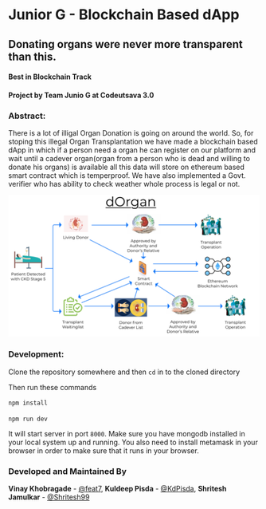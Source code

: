 # Junior G - Blockchain Based dApp
## Donating organs were never more transparent than this.

#### Best in Blockchain Track
#### Project by Team Junio G at Codeutsava 3.0

### Abstract:

There is a lot of illigal Organ Donation is going on around the world. So, for stoping this illegal Organ Transplantation we have made a blockchain based dApp in which if a person need a organ he can register on our platform and wait until a cadever organ(organ from a person who is dead and willing to donate his organs) is available all this data will store on ethereum based smart contract which is temperproof. We have also implemented a Govt. verifier who has ability to check weather whole process is legal or not.

![img](https://github.com/feat7/JuniorG-healthcare-dapp/blob/master/imgs/dorgan.png)

### Development:
Clone the repository somewhere and then `cd` in to the cloned directory

Then run these commands

```
npm install

npm run dev
```

It will start server in port `8000`. Make sure you have mongodb installed in your local system up and running. You also need to install metamask in your browser in order to make sure that it runs in your browser.

### Developed and Maintained By
**Vinay Khobragade** - [@feat7](https://github.com/feat7), 
**Kuldeep Pisda** - [@KdPisda](https://github.com/kdpisda), 
**Shritesh Jamulkar** - [@Shritesh99](https://github.com/Shritesh99)  
